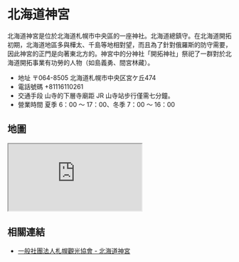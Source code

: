 # 北海道神宮

北海道神宮是位於北海道札幌市中央區的一座神社。北海道總鎮守。在北海道開拓初期，北海道地區多與樺太、千島等地相對望，而且為了針對俄羅斯的防守需要，因此神宮的正門是向著東北方的。神宮中的分神社「開拓神社」祭祀了一群對於北海道開拓事業有功勞的人物（如島義勇、間宮林藏）。

- 地址 〒064-8505 北海道札幌市中央区宮ケ丘474
- 電話號碼 +81116110261
- 交通手段 山寺的下層寺廟距 JR 山寺站步行僅需七分鐘。
- 營業時間 夏季 6：00 ～ 17：00、冬季 7：00 ～ 16：00

## 地圖

<iframe src="https://www.google.com/maps/embed?pb=!1m18!1m12!1m3!1d2915.3867433741793!2d141.30560411547842!3d43.05433297914642!2m3!1f0!2f0!3f0!3m2!1i1024!2i768!4f13.1!3m3!1m2!1s0x5f0b29dcc4f0a893%3A0xec8de2355b66d708!2sHokkaido%20Jingu!5e0!3m2!1sen!2stw!4v1690545398740!5m2!1sen!2stw"  allowfullscreen="" loading="lazy" referrerpolicy="no-referrer-when-downgrade"></iframe>

## 相關連結

- [一般社團法人札幌觀光協會 - 北海道神宮](https://www.sapporo.travel/zh-tw/spot/facility/hokkaido_shrine/)
